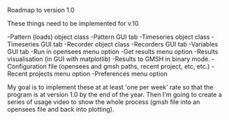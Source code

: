Roadmap to version 1.0

These things need to be implemented for v.10

-Pattern (loads) object class
-Pattern GUI tab
-Timeseries object class
-Timeseries GUI tab
-Recorder object class
-Recorders GUI tab
-Variables GUI tab
-Run in opensees menu option
-Get results menu option
-Results visualisation (in GUI with matplotlib)
-Results to GMSH in binary mode.
-Configuration file (opensees and gmsh paths, recent project, etc, etc.)
-Recent projects menu option
-Preferences menu option

My goal is to implement these at at least 'one per week' rate so that the program is at version 1.0 by the end of the year. Then I'm going to create a series of usage video to show the whole process (gmsh file into an opensees file and back into plotting).
